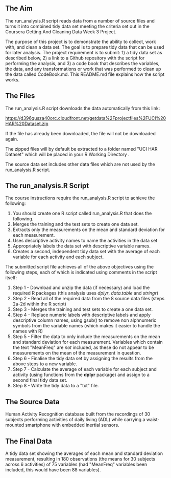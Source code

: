## The Aim 

The run_analysis.R script reads data from a number of source files and turns it into combined tidy data set meeting the criteria set out in the Coursera Getting And Cleaning Data Week 3 Project.

The purpose of this project is to demonstrate the ability to collect, work with, and clean a data set. The goal is to prepare tidy data that can be used for later analysis. The project requirement is to submit: 1) a tidy data set as described below, 2) a link to a Github repository with the script for performing the analysis, and 3) a code book that describes the variables, the data, and any transformations or work that was performed to clean up the data called CodeBook.md. This README.md file explains how the script works.  

## The Files

The run_analysis.R script downloads the data automatically from this link:

https://d396qusza40orc.cloudfront.net/getdata%2Fprojectfiles%2FUCI%20HAR%20Dataset.zip 

If the file has already been downloaded, the file will not be downloaded again. 

The zipped files will by default be extracted to a folder named "UCI HAR Dataset" which will be placed in your R Working Directory . 

The source data set includes other data files which are not used by the run_analysis.R script.

## The run_analysis.R Script

The course instructions require the run_analysis.R script to achieve the following:

1. You should create one R script called run_analysis.R that does the following. 
2. Merges the training and the test sets to create one data set.
3. Extracts only the measurements on the mean and standard deviation for each measurement. 
4. Uses descriptive activity names to name the activities in the data set
5. Appropriately labels the data set with descriptive variable names. 
6. Creates a second, independent tidy data set with the average of each variable for each activity and each subject. 

The submitted script file achieves all of the above objectives using the following steps, each of which is indicated using comments in the script itself:

1. Step 1 - Download and unzip the data (if necessary) and load the required R packages (this analysis uses *dplyr*, *data.table* and *stringr*)
2. Step 2 - Read all of the required data from the 8 source data files (steps 2a-2d within the R script)
3. Step 3 - Merges the training and test sets to create a one data set.
4. Step 4 - Replace numeric labels with descriptive labels and apply descriptive column names, using gsub() to remove non alphnumeric symbols from the variable names (which makes it easier to handle the names with R)
5. Step 5 -  Filter the data to only include the measurements on the mean and standard deviation for each measurement. Variables which contain the text "MeanFreq" are *not* included, as these do not appear to be measurements on the mean of the measurement in question. 
6. Step 6 - Finalise the tidy data set by assigning the results from the above steps to a new variable. 
7. Step 7 - Calculate the average of each variable for each subject and activity (using functions from the **dplyr** package) and assign to a second final tidy data set.
8. Step 8 - Write the tidy data to a "txt" file. 



## The Source Data

Human Activity Recognition database built from the recordings of 30 subjects performing activities of daily living (ADL) while carrying a waist-mounted smartphone with embedded inertial sensors.

## The Final Data

A tidy data set showing the averages of each mean and standard deviation measurement, resulting in 180 observations (the means for 30 subjects across 6 activities) of 75 variables (had "MeanFreq" variables been included, this would have been 88 variables). 
